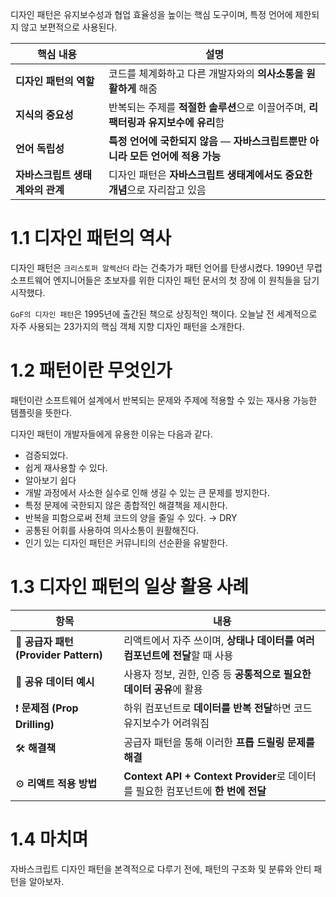 디자인 패턴은 유지보수성과 협업 효율성을 높이는 핵심 도구이며, 특정 언어에 제한되지 않고 보편적으로 사용된다.

| **핵심 내용**                    | **설명**                                                                           |
| -------------------------------- | ---------------------------------------------------------------------------------- |
| **디자인 패턴의 역할**           | 코드를 체계화하고 다른 개발자와의 **의사소통을 원활하게** 해줌                     |
| **지식의 중요성**                | 반복되는 주제를 **적절한 솔루션**으로 이끌어주며, **리팩터링과 유지보수에 유리**함 |
| **언어 독립성**                  | **특정 언어에 국한되지 않음** — **자바스크립트뿐만 아니라 모든 언어에 적용 가능**  |
| **자바스크립트 생태계와의 관계** | 디자인 패턴은 **자바스크립트 생태계에서도 중요한 개념**으로 자리잡고 있음          |

# 1.1 디자인 패턴의 역사

디자인 패턴은 `크리스토퍼 알렉산더` 라는 건축가가 패턴 언어를 탄생시켰다. 1990년 무렵 소프트웨어 엔지니어들은 초보자를 위한 디자인 패턴 문서의 첫 장에 이 원칙들을 담기 시작했다.

`GoF의 디자인 패턴`은 1995년에 출간된 책으로 상징적인 책이다. 오늘날 전 세계적으로 자주 사용되는 23가지의 핵심 객체 지향 디자인 패턴을 소개한다.

# 1.2 패턴이란 무엇인가

패턴이란 소프트웨어 설계에서 반복되는 문제와 주제에 적용할 수 있는 재사용 가능한 템플릿을 뜻한다.

디자인 패턴이 개발자들에게 유용한 이유는 다음과 같다.

- 검증되었다.
- 쉽게 재사용할 수 있다.
- 알아보기 쉽다
- 개발 과정에서 사소한 실수로 인해 생길 수 있는 큰 문제를 방지한다.
- 특정 문제에 국한되지 않은 종합적인 해결책을 제시한다.
- 반복을 피함으로써 전체 코드의 양을 줄일 수 있다. → DRY
- 공통된 어휘를 사용하여 의사소통이 원활해진다.
- 인기 있는 디자인 패턴은 커뮤니티의 선순환을 유발한다.

# 1.3 디자인 패턴의 일상 활용 사례

| **항목**                             | **내용**                                                                         |
| ------------------------------------ | -------------------------------------------------------------------------------- |
| 📌 **공급자 패턴(Provider Pattern)** | 리액트에서 자주 쓰이며, **상태나 데이터를 여러 컴포넌트에 전달**할 때 사용       |
| 👥 **공유 데이터 예시**              | 사용자 정보, 권한, 인증 등 **공통적으로 필요한 데이터 공유**에 활용              |
| ❗ **문제점 (Prop Drilling)**        | 하위 컴포넌트로 **데이터를 반복 전달**하면 코드 유지보수가 어려워짐              |
| 🛠️ **해결책**                        | 공급자 패턴을 통해 이러한 **프롭 드릴링 문제를 해결**                            |
| ⚙️ **리액트 적용 방법**              | **Context API + Context Provider**로 데이터를 필요한 컴포넌트에 **한 번에 전달** |

# 1.4 마치며

자바스크립트 디자인 패턴을 본격적으로 다루기 전에, 패턴의 구조화 및 분류와 안티 패턴을 알아보자.
